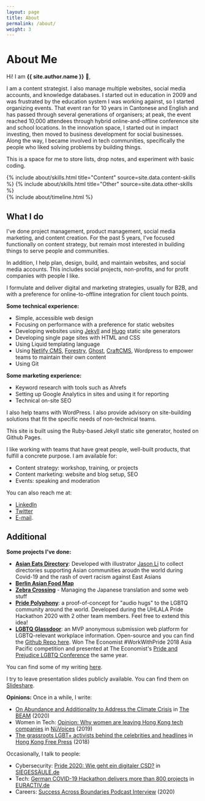 ```yaml
---
layout: page
title: About
permalink: /about/
weight: 3
---
```


# **About Me**

Hi! I am **{{ site.author.name }}** :wave:,<br>

I am a content strategist. I also manage multiple websites, social media accounts, and knowledge databases. I started out in education in 2009 and was frustrated by the education system I was working against, so I started organizing events. That event ran for 10 years in Cantonese and English and has passed through several generations of organisers; at peak, the event reached 10,000 attendees through hybrid online-and-offline conference site and school locations. In the innovation space, I started out in impact investing, then moved to business development for social businesses. Along the way, I became involved in tech communities, specifically the people who liked solving problems by building things.

This is a space for me to store lists, drop notes, and experiment with basic coding. 

<div class="row">
{% include about/skills.html title="Content" source=site.data.content-skills %}
{% include about/skills.html title="Other" source=site.data.other-skills %}
</div>

<div class="row">
{% include about/timeline.html %}
</div>


## What I do

I've done project management, product management, social media marketing, and content creation. For the past 5 years, I've focused functionally on content strategy, but remain most interested in building things to serve people and communities.
 
In addition, I help plan, design, build, and maintain websites, and social media accounts. This includes social projects, non-profits, and for profit companies with people I like.
 
I formulate and deliver digital and marketing strategies, usually for B2B, and with a preference for online-to-offline integration for client touch points.

**Some technical experience:**
- Simple, accessible web design
- Focusing on performance with a preference for static websites
- Developing websites using [Jekyll](jekyllrb.com/) and [Hugo](https://gohugo.io/getting-started/quick-start/) static site generators 
- Developing single page sites with HTML and CSS
- Using Liquid templating language
- Using [Netlify CMS](https://www.netlifycms.org/), [Forestry](https://forestry.io/), [Ghost](https://ghost.org), [CraftCMS](https://craftcms.com), Wordpress to empower teams to maintain their own content
- Using Git 

**Some marketing experience:**
- Keyword research with tools such as Ahrefs
- Setting up Google Analytics in sites and using it for reporting
- Technical on-site SEO

I also help teams with WordPress. I also provide advisory on site-building solutions that fit the specific needs of non-technical teams.

This site is built using the Ruby-based Jekyll static site generator, hosted on Github Pages.

I like working with teams that have great people, well-built products, that fulfill a concrete purpose. I am available for:

- Content strategy: workshop, training, or projects
- Content marketing: website and blog setup, SEO
- Events: speaking and moderation 

You can also reach me at:
- [LinkedIn][linkedin]
- [Twitter][twitter]
- [E-mail](mailto:athen@piccoloportfolios.com).

## Additional 


**Some projects I've done:**
- [**Asian Eats Directory**](https://directory.foodcoop.asia/): Developed with illustrator [Jason Li](https://hongkonggong.com/) to collect directories supporting Asian communities aroudn the world during Covid-19 and the rash of overt racism against East Asians
- [**Berlin Asian Food Map**](https://tinyurl.com/berlinasianfood)
- [**Zebra Crossing**](https://github.com/narwhalacademy/zebra-crossing) - Managing the Japanese translation and some web stuff
- [**Pride Polyphony**](https://pride-polyphony.netlify.app/): a proof-of-concept for "audio hugs" to the LGBTQ community around the world. Developed during the UHLALA Pride Hackathon 2020 with 2 other team members. Feel free to extend this idea!
- [**LGBTQ Glassdoor**](https://facebook.com/lgbtqglassdoor/): an MVP anonymous submission web platform for LGBTQ-relevant workplace information. Open-source and you can find the [Github Repo here](https://github.com/oursky/lgbtq-glassdoor). Won The Economist #WorkWithPride 2018 Asia Pacific competition and presented at The Economist's [Pride and Prejudice LGBTQ Conference](https://prideandprejudice.economist.com/) the same year.

You can find some of my writing [here](https://shenchingtou.github.io/portfolio). 

I try to leave presentation slides publicly available. You can find them on [Slideshare](https://www.slideshare.net/AthenaLam/).

**Opinions:**
Once in a while, I write:
- [On Abundance and Additionality to Address the Climate Crisis](https://the-beam.com/circular-economy/an-interview-with-harald-friedl-on-abundance-and-additionality-to-address-the-climate-crisis/) in [The BEAM](https://the-beam.com/circular-economy/an-interview-with-harald-friedl-on-abundance-and-additionality-to-address-the-climate-crisis/) (2020)
- Women in Tech: [Opinion: Why women are leaving Hong Kong tech companies](https://nuvoices.com/2019/01/16/opinion-why-women-are-leaving-hong-kong-tech-companies/?fbclid=IwAR2aH9uroB3MrFZW7Am-4vXfxfmksAvmzs_zLZCNiLJBsKExf8Agz0IPd_I) in [NüVoices](https://nuvoices.com/2019/01/16/opinion-why-women-are-leaving-hong-kong-tech-companies/?fbclid=IwAR2aH9uroB3MrFZW7Am-4vXfxfmksAvmzs_zLZCNiLJBsKExf8Agz0IPd_I) (2019)
-  [The grassroots LGBT+ activists behind the celebrities and headlines](https://hongkongfp.com/2018/11/06/grassroots-lgbt-activists-behind-celebrities-headlines/) in [Hong Kong Free Press](https://hongkongfp.com/2018/11/06/grassroots-lgbt-activists-behind-celebrities-headlines/) (2018)


Occasionally, I talk to people:
- Cybersecurity: [Pride 2020: Wie geht ein digitaler CSD?](https://www.siegessaeule.de/magazin/pride-2020-wie-geht-ein-digitaler-csd/) in [SIEGESSÄULE.de](https://www.siegessaeule.de/magazin/pride-2020-wie-geht-ein-digitaler-csd/)
- Tech: [German COVID-19 Hackathon delivers more than 800 projects](https://www.euractiv.com/section/digital/news/german-covid19-hackathon-deliver-800-projects/) in [EURACTIV.de](https://www.euractiv.com/section/digital/news/german-covid19-hackathon-deliver-800-projects/)
- Careers: [Success Across Boundaries Podcast Interview](https://soundcloud.com/successacrossboundaries/athena-lam) (2020)

[linkedin]: https://www.linkedin.com/in/athenaylam/
[twitter]:   https://twitter.com/shenchingtou
[jekyll-gh]: https://github.com/shenchingtou/